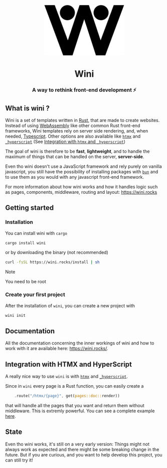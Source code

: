 <div align="center">

<img alt="Wini logo" src="./assets/wini.svg" height="160"/>

# Wini

### A way to rethink front-end development ⚡

</div>

## What is wini ?

Wini is a set of templates written in [Rust](https://www.rust-lang.org/), that are made to create websites. Instead of using [WebAssembly](https://webassembly.org/) like other common Rust front-end frameworks, Wini templates rely on server side rendering, and, when needed, [Typescript](https://www.typescriptlang.org/). Other options are also available like [`htmx`](https://htmx.org/) and [`_hyperscript`](https://hyperscript.org/) (See [Integration with `htmx` and `_hyperscript`](##integration-with-htmx-and-hyperscript))

The goal of wini is therefore to be **fast**, **lightweight**, and to handle the maximum of things that can be handled on the server, **server-side**.

Even tho wini doesn't use a JavaScript framework and rely purely on vanilla javascript, you still have the possibility of installing packages with [`bun`](https://bun.sh) and to use them as you would with any javascript front-end framework.

For more information about how wini works and how it handles logic such as pages, components, middleware, routing and layout: <https://wini.rocks>


## Getting started

### Installation

You can install wini with `cargo`

```sh
cargo install wini
```

or by downloading the binary (not recommended)

```sh
curl -fsSL https://wini.rocks/install | sh
```

> [!NOTE]
> You need to be root

### Create your first project

After the installation of `wini`, you can create a new project with

```sh
wini init
```

## Documentation

All the documentation concerning the inner workings of wini and how to work with it are available here: <https://wini.rocks/>.

## Integration with HTMX and HyperScript

A really nice way to use `wini` is with [`htmx`](https://htmx.org/) and [`_hyperscript`](https://hyperscript.org/).

Since in `wini` every page is a Rust function, you can easily create a 

```rs
    .route("/htmx/{page}", get(pages::doc::render))
```

that will handle all the pages that you want and return them without middleware. This is extremly powerful. You can see a complete example [here](./examples/htmx/).

## State 
Even tho wini works, it's still on a very early version: Things might not always work as expected and there might be some breaking change in the future. But if you are curious, and you want to help develop this project, you can still try it!
